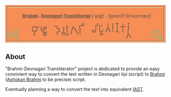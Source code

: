 ![banner](./media/banner.png)

## About
"Brahmi-Devnagari Transliterator" project is dedicated to provide an easy convinient way to convert the text written in Devnagari lipi (script) to [Brahmi](https://en.wikipedia.org/wiki/Brahmi_script) ([Ashokan Brahmi](https://en.wikipedia.org/wiki/Brahmi_script#Early_Brahmi_or_%22Ashokan_Brahmi%22_(3rd%E2%80%931st_century_BCE)) to be precise) script. 

Eventually planning a way to convert the text into equivalent [IAST](https://en.wikipedia.org/wiki/International_Alphabet_of_Sanskrit_Transliteration).




